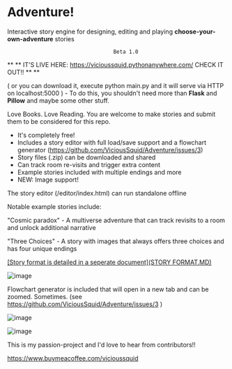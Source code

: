 # Adventure!

Interactive story engine for designing, editing and playing **choose-your-own-adventure** stories

                                      Beta 1.0

** ** IT'S LIVE HERE:  https://vicioussquid.pythonanywhere.com/  CHECK IT OUT!! ** **

( or you can download it, execute python main.py and it will serve via HTTP on localhost:5000 )  - 
To do this, you shouldn't need more than **Flask** and **Pillow** and maybe some other stuff.

Love Books. Love Reading. You are welcome to make stories and submit them to be considered for this repo.

* It's completely free!
* Includes a story editor with full load/save support and a flowchart generator (https://github.com/ViciousSquid/Adventure/issues/3)
* Story files (.zip) can be downloaded and shared
* Can track room re-visits and trigger extra content
* Example stories included with multiple endings and more
* NEW: Image support!

The story editor (/editor/index.html) can run standalone offline

Notable example stories include:

"Cosmic paradox" - A multiverse adventure that can track revisits to a room and unlock additional narrative

"Three Choices" - A story with images that always offers three choices and has four unique endings



[[Story format is detailed in a seperate document](STORY FORMAT.MD)](https://github.com/ViciousSquid/Adventure/blob/main/STORY%20FORMAT.MD)

![image](https://github.com/ViciousSquid/Adventure/assets/161540961/182735f7-e341-48d8-aff6-4880548fd9f4)



Flowchart generator is included that will open in a new tab and can be zoomed. Sometimes. (see https://github.com/ViciousSquid/Adventure/issues/3 )

![image](https://github.com/ViciousSquid/Adventure/assets/161540961/f93d3a95-901a-44d0-abef-deb4d7698ab4)

![image](https://github.com/ViciousSquid/Adventure/assets/161540961/cb68171e-2d97-42d7-a6d3-68463d241ab5)

This is my passion-project and I'd love to hear from contributors!!

https://www.buymeacoffee.com/vicioussquid
